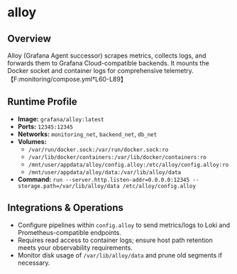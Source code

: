 # alloy

## Overview
Alloy (Grafana Agent successor) scrapes metrics, collects logs, and forwards them to Grafana Cloud-compatible backends. It mounts the Docker socket and container logs for comprehensive telemetry.【F:monitoring/compose.yml†L60-L89】

## Runtime Profile
- **Image:** `grafana/alloy:latest`
- **Ports:** `12345:12345`
- **Networks:** `monitoring_net`, `backend_net`, `db_net`
- **Volumes:**
  - `/var/run/docker.sock:/var/run/docker.sock:ro`
  - `/var/lib/docker/containers:/var/lib/docker/containers:ro`
  - `/mnt/user/appdata/alloy/config.alloy:/etc/alloy/config.alloy:ro`
  - `/mnt/user/appdata/alloy/data:/var/lib/alloy/data`
- **Command:** `run --server.http.listen-addr=0.0.0.0:12345 --storage.path=/var/lib/alloy/data /etc/alloy/config.alloy`

## Integrations & Operations
- Configure pipelines within `config.alloy` to send metrics/logs to Loki and Prometheus-compatible endpoints.
- Requires read access to container logs; ensure host path retention meets your observability requirements.
- Monitor disk usage of `/var/lib/alloy/data` and prune old segments if necessary.

